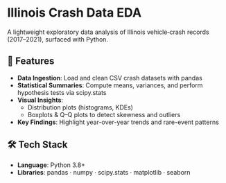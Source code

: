 # Illinois Crash Data EDA

A lightweight exploratory data analysis of Illinois vehicle‐crash records (2017–2021), surfaced with Python.

## 🚀 Features
- **Data Ingestion**: Load and clean CSV crash datasets with pandas  
- **Statistical Summaries**: Compute means, variances, and perform hypothesis tests via scipy.stats  
- **Visual Insights**:  
  - Distribution plots (histograms, KDEs)  
  - Boxplots & Q–Q plots to detect skewness and outliers  
- **Key Findings**: Highlight year-over-year trends and rare-event patterns

## 🛠️ Tech Stack
- **Language**: Python 3.8+  
- **Libraries**: pandas · numpy · scipy.stats · matplotlib · seaborn
